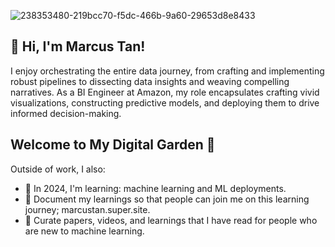 ![238353480-219bcc70-f5dc-466b-9a60-29653d8e8433](https://github.com/marcustan-mt/marcustan-mt/assets/153584786/4411bac1-4745-4c16-bfa2-d689b52235c7)

👋 Hi, I'm Marcus Tan!
---
I enjoy orchestrating the entire data journey, from crafting and implementing robust pipelines to dissecting data insights and weaving compelling narratives. As a BI Engineer at Amazon, my role encapsulates crafting vivid visualizations, constructing predictive models, and deploying them to drive informed decision-making.



Welcome to My Digital Garden 🌱
---
Outside of work, I also:
- 🌱 In 2024, I'm learning: machine learning and ML deployments.
- 📝 Document my learnings so that people can join me on this learning journey; marcustan.super.site.
- 📌 Curate papers, videos, and learnings that I have read for people who are new to machine learning.
